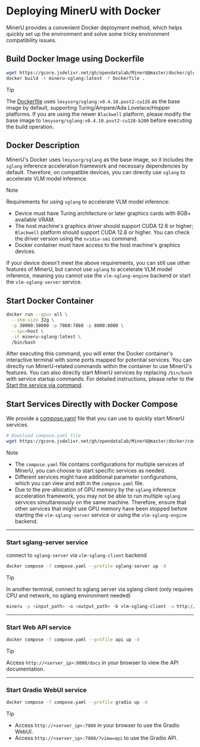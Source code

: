 # Deploying MinerU with Docker

MinerU provides a convenient Docker deployment method, which helps quickly set up the environment and solve some tricky environment compatibility issues.

## Build Docker Image using Dockerfile

```bash
wget https://gcore.jsdelivr.net/gh/opendatalab/MinerU@master/docker/global/Dockerfile
docker build -t mineru-sglang:latest -f Dockerfile .
```

> [!TIP]
> The [Dockerfile](https://github.com/opendatalab/MinerU/blob/master/docker/global/Dockerfile) uses `lmsysorg/sglang:v0.4.10.post2-cu126` as the base image by default, supporting Turing/Ampere/Ada Lovelace/Hopper platforms.
> If you are using the newer `Blackwell` platform, please modify the base image to `lmsysorg/sglang:v0.4.10.post2-cu128-b200` before executing the build operation.

## Docker Description

MinerU's Docker uses `lmsysorg/sglang` as the base image, so it includes the `sglang` inference acceleration framework and necessary dependencies by default. Therefore, on compatible devices, you can directly use `sglang` to accelerate VLM model inference.

> [!NOTE]
> Requirements for using `sglang` to accelerate VLM model inference:
> 
> - Device must have Turing architecture or later graphics cards with 8GB+ available VRAM.
> - The host machine's graphics driver should support CUDA 12.6 or higher; `Blackwell` platform should support CUDA 12.8 or higher. You can check the driver version using the `nvidia-smi` command.
> - Docker container must have access to the host machine's graphics devices.
>
> If your device doesn't meet the above requirements, you can still use other features of MinerU, but cannot use `sglang` to accelerate VLM model inference, meaning you cannot use the `vlm-sglang-engine` backend or start the `vlm-sglang-server` service.

## Start Docker Container

```bash
docker run --gpus all \
  --shm-size 32g \
  -p 30000:30000 -p 7860:7860 -p 8000:8000 \
  --ipc=host \
  -it mineru-sglang:latest \
  /bin/bash
```

After executing this command, you will enter the Docker container's interactive terminal with some ports mapped for potential services. You can directly run MinerU-related commands within the container to use MinerU's features.
You can also directly start MinerU services by replacing `/bin/bash` with service startup commands. For detailed instructions, please refer to the [Start the service via command](https://opendatalab.github.io/MinerU/usage/quick_usage/#advanced-usage-via-api-webui-sglang-clientserver).

## Start Services Directly with Docker Compose

We provide a [compose.yaml](https://github.com/opendatalab/MinerU/blob/master/docker/compose.yaml) file that you can use to quickly start MinerU services.

```bash
# Download compose.yaml file
wget https://gcore.jsdelivr.net/gh/opendatalab/MinerU@master/docker/compose.yaml
```

>[!NOTE]
>
>- The `compose.yaml` file contains configurations for multiple services of MinerU, you can choose to start specific services as needed.
>- Different services might have additional parameter configurations, which you can view and edit in the `compose.yaml` file.
>- Due to the pre-allocation of GPU memory by the `sglang` inference acceleration framework, you may not be able to run multiple `sglang` services simultaneously on the same machine. Therefore, ensure that other services that might use GPU memory have been stopped before starting the `vlm-sglang-server` service or using the `vlm-sglang-engine` backend.

---

### Start sglang-server service
connect to `sglang-server` via `vlm-sglang-client` backend
  ```bash
  docker compose -f compose.yaml --profile sglang-server up -d
  ```
  >[!TIP]
  >In another terminal, connect to sglang server via sglang client (only requires CPU and network, no sglang environment needed)
  > ```bash
  > mineru -p <input_path> -o <output_path> -b vlm-sglang-client -u http://<server_ip>:30000
  > ```

---

### Start Web API service
  ```bash
  docker compose -f compose.yaml --profile api up -d
  ```
  >[!TIP]
  >Access `http://<server_ip>:8000/docs` in your browser to view the API documentation.

---

### Start Gradio WebUI service
  ```bash
  docker compose -f compose.yaml --profile gradio up -d
  ```
  >[!TIP]
  >
  >- Access `http://<server_ip>:7860` in your browser to use the Gradio WebUI.
  >- Access `http://<server_ip>:7860/?view=api` to use the Gradio API.
